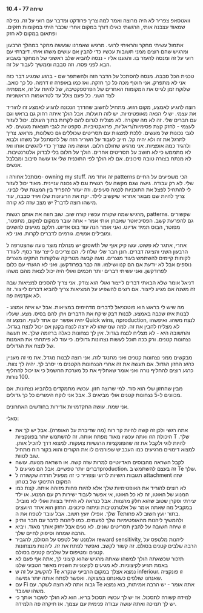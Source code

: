 **שיחה 77 \- 10.4**

וואטסאפ צפריר לא היה מרוצה ואמר למה צריך פרודקט ומדבר עם רועי על זה. נפילה שמאוד עצבנה אותי, הרגשתי כאילו דורך במקום אחרי שכבר היתי במקומות חזקים. ופתאום במקום לא חזק

אתמול עשיתי מחקר והראיתי לרועי. מרגיש שאמרנו שנעשה מחקר במהלך הרבעון ומרגיש שהם רוצים ממני תשובות עכשיו כדי להבין אם עושים משהו איתי. דיברתי עם רועי על זה ומנסה להעזר בו. והגענו אליו \- ננסה להביא שלב ראשוני של המחקר בשבוע הבא לפני פסח. וזה סבבה וממשיך לעבוד על זה. 

טכנית הכל סבבה. מנסה להסתכל על הדבר הזה ולהשתפר שם \- ברגע שמגיע דבר כזה אני לא מתפרק. אני חוטף מכה כל כך חזקה. ואז כמו באופרה זו דרמה. כל כך כואב. שלוקח זמן לגייס את המקומות האחרים של הפרספקטיבה, של להיות על זה, אמפתיה לצד השני. כל פעם צולל עד לטראומות הראשוניות

רוצה להגיע לאמצע, מקום רגוע. מתחיל לחשוב שהדרך הנכונה להגיע לאמצע זה להוריד את עצמי. יש לי הנאה מאופטימיות. יש לזה תועלות. אבל הולך איתה רחוק גם בראש וגם עם חברים שלי. זה לא מה שקורה. לא מצליח לגרום להם לקרות בתוך העולם. יכול לעזור לעצמי \- לחזק קצת פסימיות/ריאליות, פרואקטיביות. סקפטיות לגבי תוצאות מעשים. לא לגבי נכונות של מעשים. ללכת למצגות עם תסריטים שכוללים גם כשלונות, מראש. צריך לתרגל את זה ולא יהיה קל. חייב לעבוד על השריר הזה של להסתכל על משהו ולבוא ולהגיד כמה אופציות. אני מרגיש שחולם חלום. ועושה מה שצריך כדי להגשים אותו ואז לא מתממש כי לא חושב על תסריטים אחרים. הולך על חלום בלי לבדוק אלטרנטיבות. לא מנתח בצורה טובה סיכונים. אם לא הולך לפי התוכנית שלי אז עושה סיבוב ומבלבל אנשים. 

מסתכל אחורה ו- owning my stuff. זה אחד מה patterns הכי משפיעים על החיים שלי. לא רק עבודה. גישה שגם מקשה עלי רגשית וגם לא נכונה עניינית. מאוד יכול לעזור לי להתחיל לפצל את התוכניות לכמה סעיפים. וזה יעזור להפריד בין המצגת שלי לביני. צריך להיות שם מבוגר אחראי שיקשיב לילד. יקח את הרעיונות שלו ויגיד סבבה, עוד מישהו רוצה לדבר? יש מצב שזה לא קורה. 

מרגיש שמה שקורה עכשיו קורה שוב. שוב חווה את אותם רגשות, patterns. שקשורים גם להפרעת קשב. הפסיכיאטר שאבחן אותי אמר \- אתה עובר ממקום למקום, מתפטר, מפוטר, הבוס תמיד אדיוט. ואני אומר הנה עוד בוס אדיוט. חלקם מגיעים להשגים ומובילים אנשים. גורמים לדברים לקרות. ואני לא. 

יש מנהלת מוצר נועה שהצטרפה ל growth אחרי, אתגר לא פשוט. עשו קיק אוף של הרבעון השני והציגה דברים. רונן חבר שלי שלח לי. הם צריכים לייצר עוד כסף. לעודד לקוחות קיימים להשתמש בעוד מוצרים. נועה קבעה מטריקה שלקוחות התקינו מוצרים נוספים אבל לא יודעת אם הם קנו ושילמו. וזה כבר בפרודקשן. ואני לא הגעתי עם כלום לפרודקשן. ואני עשיתי דברים יותר חכמים ואולי היה יכול לצאת מהם משהו

דניאל אומר שלא הבאתי דברים לייצור ואולי הוא צודק. אני צריך להסכים למציאות שבה זה משנה אם מגיע לייצור. אם רוצים להשפיע על המציאות צריך להביא דברים לייצור. זה לא אקדמיה פה. 

מה שיש לי בראש הוא פוטנציאל לדברים מדהימים במציאות. אבל יש איזה אמצע \- לבנות איזו שכבה באמצע. לבנות דבק שיקח את הדברים ויתן להם בסיס. מצע. שעליו יהיה אפשר יום אחד לעוף. המצע זה Quick wins, הproduction, לנצח משהו. ואיפשהו לא מצליח להבין את זה. למה שמישהו לא ירצה לנצח בקטן אם יכול לנצח בגדול. והתשובה היא \- לא מצליח לנצח בגדול. אין לך נצחונות כאלה ברזומה שלך. אז תעשה נצחונות קטנים. ורק ככה תוכל לעשות נצחונות גדולים. כי עוד לא פיתחתי את האמנות של לנצח את הגדולים. 

מבקשים ממני נצחונות קטנים ואני מתנגד לזה. אני רוצה לבנות מגדל. את מי זה מעניין כרגע החזון הגדול. אם תעשה את זה אחרי הנצחונות הקטנים מי יסרב לך. יהיה לך צוות. כרגע רוצים להחליף נורה ואני אומר שאחליף את כל מערכת החשמל כי אז יכול להחליף 100 נורות. 

מבין שהחזון שלי הוא סוד. למי שרוצה חזון. עכשיו מתמקדים בלהביא נצחונות. אם מכוונים ל-5 נצחונות קטנים אולי מביאים 3\. אבל אני לוקח הימורים כל כך גדולים. 

אני שמח. עושה התקדמויות אדירות בחודשים האחרונים. 

סאלי:

* אתה רגשי ולכן זה קשה להיות קר רוח (מה שדיברת על האופרה). אבל יש לך את היכולת הזו ואתה עכשיו מאוד מפתח אותה. זה להשתמש יותר בפונקציות T שלך. להיות לוגי ולקבל את זה שהפונקציות הרגשיות צועקות. למצוא דרך להכיל אותן. למצוא דימויים מרגיעים כמו העכביש שפורמים לו את הקורים והוא בקור רוח מתחיל שוב לטוות.   
* לקבל השראה מהבוסים האדיוטיים למרות שזה קשה. או השראה מנועה. עושה דברים יותר טפשיים. אבל הם מגיעים לproduction. זה בעצם להשתמש ב Te שלך.   
* תגובות רגשיות לרועי וצפריר כי זה מפעיל חרדה שקשורה ל attachment שזה המקום התינוקי של בטחון  
* לא רוצים להוריד את האופטימיות שלך אלא להיות פחות מזוהה איתה. קצת כמו המנוע של האוטו, זה לא כל האוטו, אי אפשר לעבוד ישירות רק עם המנוע. או ילד יצירתי וסקרן שטוב שהוא חלק מהצוות. אבל כנראה לא היחיד בצוות ואולי לא מוביל. במקביל מה שאתה אומר של אלטרנטיבות וניתוח סיכונים. החזון הוא אחד היועצים שלך. אפילו יועץ חשוב. אבל עובד לטפח את ה Teבתור יועץ חשוב לא פחות.   
* ולהמשיך ליהנות מהאופטימיות שלך לפעמים. כמו ליהנות לדבר עם חבר וותיק  
* זו שיחה חשובה על להבין תסריטים שונים. לא נעים אבל יחזק אותך מאוד. ויביא הרבה שמחה וסיפוק לחיים שלך.   
* אלמנט של לטפס על הסולם, להגביר reward sensitivity, ליהנות מלטפס על הרבה שלבים קטנים בסולם. זה קשור לקשב. ואפשר לפתח את זה. ליהנות מנצחונות קטנים ומטיפוס על שלבים קטנים בסולם.    
* תזכור שכשאתה הולך למשהו שאתה מרגיש שהוא קיצוני לך, אתה אף פעם לא באמת תגיע לקיצוניות. לא מגיעים לקיצוניות השניה מאשר הטבעי שלנו  
* להקשיב על זה ש Te נמצא אצלך במקום הרביעי שנקרא inferiour. זו פונקציה שאנחנו שולפים כשאנחנו במצוקה. ואפשר לפתח אותה יותר גמישה.   
* עם Fi גבוה אתה לא רוצה לשקר. עם Te אתה אומר \- יש הרבה אמיתות, בוא נמצא משהו שעובד.   
* למידה קשורה לתסכול. אז יש לך עכשיו תסכול בריא. הוא לא הולך לשבור אותך כי יש לך תמיכה ואתה עושה עבודה פנימית עם עצמך. אז תיקרה פה הלמידה. 

   
